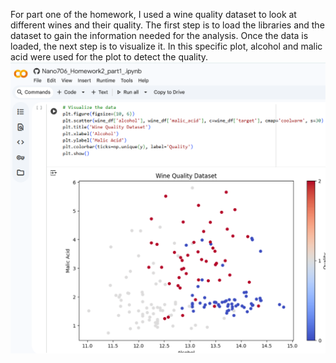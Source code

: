 For part one of the homework, I used a wine quality dataset to look at different wines and their quality. The first step is to load the libraries and the dataset to gain the information needed for the analysis. Once the data is loaded, the next step is to visualize it. In this specific plot, alcohol and malic acid were used for the plot to detect the quality.
![image alt](https://github.com/SetturaM/NANO-706-HW-FINAL/blob/main/Screenshot%202025-10-30%20092314.png?raw=true)
